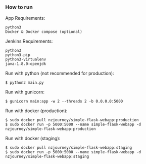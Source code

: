 ### How to run

App Requirements:
```
python3
Docker & Docker compose (optional)
```

Jenkins Requirements:
```
python3
python3-pip
python3-virtualenv
java-1.8.0-openjdk
```

Run with python (not recommended for production):
```
$ python3 main.py
```

Run with gunicorn:
```
$ gunicorn main:app -w 2 --threads 2 -b 0.0.0.0:5000
```

Run with docker (production):
```
$ sudo docker pull nzjourney/simple-flask-webapp:production
$ sudo docker run -p 5000:5000 --name simple-flask-webapp -d nzjourney/simple-flask-webapp:production
```

Run with docker (staging):
```
$ sudo docker pull nzjourney/simple-flask-webapp:staging
$ sudo docker run -p 5000:5000 --name simple-flask-webapp -d nzjourney/simple-flask-webapp:staging
```